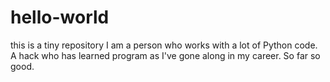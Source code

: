 # hello-world
this is a tiny repository
I am a person who works with a lot of Python code. A hack who has learned program as I've gone along in my career. So far so good.
